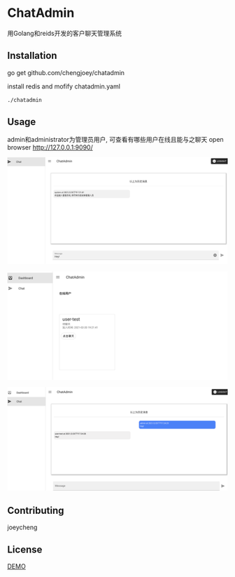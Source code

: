 # ChatAdmin

用Golang和reids开发的客户聊天管理系统


## Installation
go get github.com/chengjoey/chatadmin

install redis and mofify chatadmin.yaml

```bash
./chatadmin
```

## Usage
admin和administrator为管理员用户, 可查看有哪些用户在线且能与之聊天
open browser http://127.0.0.1:9090/

![普通用户进入图](https://github.com/chengjoey/chatadmin/blob/main/images/user-chat.png)

![管理人员进入图](https://github.com/chengjoey/chatadmin/blob/main/images/admin.png)

![聊天图](https://github.com/chengjoey/chatadmin/blob/main/images/chat.png)


## Contributing
joeycheng

## License
[DEMO](http://34.92.241.235:9090/)